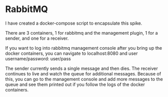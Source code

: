 # RabbitMQ
I have created a docker-compose script to encapsulate this spike.

There are 3 containers, 1 for rabbitmq and the management plugin, 1 for a sender, and one for a receiver.

If you want to log into rabbitmq management console after you bring up the docker containers, you can navigate to localhost:8080 and user username/password: user/pass

The sender currently sends a single message and then dies.  The receiver continues to live and watch the queue for additional messages.  Because of this, you can go to the management console and add more messages to the queue and see them printed out if you follow the logs of the docker containers.


